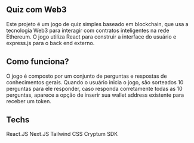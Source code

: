 

## Quiz com Web3

Este projeto é um jogo de quiz simples baseado em blockchain, que usa a tecnologia Web3 para interagir com contratos inteligentes na rede Ethereum. O jogo utiliza React para construir a interface do usuário e express.js para o back end externo.


## Como funciona?

O jogo é composto por um conjunto de perguntas e respostas de conhecimentos gerais. Quando o usuário inicia o jogo, são sorteados 10 perguntas para ele responder, caso responda corretamente todas as 10 perguntas, aparece a opção de inserir sua wallet address existente para receber um token.

## Techs

React.JS
Next.JS
Tailwind CSS
Cryptum SDK

